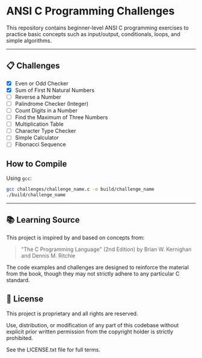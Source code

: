 # ANSI C Programming Challenges

This repository contains beginner-level ANSI C programming exercises to practice basic concepts such as input/output, conditionals, loops, and simple algorithms.

---

## 📋 Challenges

- [x] Even or Odd Checker
- [x] Sum of First N Natural Numbers
- [ ] Reverse a Number
- [ ] Palindrome Checker (Integer)
- [ ] Count Digits in a Number
- [ ] Find the Maximum of Three Numbers
- [ ] Multiplication Table
- [ ] Character Type Checker
- [ ] Simple Calculator
- [ ] Fibonacci Sequence

## How to Compile

Using `gcc`:

```bash
gcc challenges/challenge_name.c -o build/challenge_name
./build/challenge_name
```

---

## 📚 Learning Source

This project is inspired by and based on concepts from:

> "The C Programming Language" (2nd Edition)
> by Brian W. Kernighan and Dennis M. Ritchie

The code examples and challenges are designed to reinforce the material from the book, though they may not strictly adhere to any particular C standard.

## 📄 License
This project is proprietary and all rights are reserved.

Use, distribution, or modification of any part of this codebase without explicit prior written permission from the copyright holder is strictly prohibited.

See the LICENSE.txt file for full terms.
